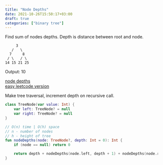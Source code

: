 ```yaml
---
title: "Node Depths"
date: 2021-10-26T15:50:17+03:00
draft: true
categories: ["binary tree"]
---
```


Find sum of nodes depths. Depth is distance between root and node.

         3
       /   \
      7     8
     / \   / \
    14 15 21 25


Output: 10

[node depths](https://github.com/solairerove/algs4-leprosorium/blob/master/src/main/kotlin/com/github/solairerove/algs4/leprosorium/binary_tree/NodeDepths.kt) \
[easy leetcode version](https://leetcode.com/problems/maximum-depth-of-binary-tree/)

Make tree traversal, increment depth on recursive call.

```kotlin
class TreeNode(var value: Int) {
    var left: TreeNode? = null
    var right: TreeNode? = null
}

// O(n) time | O(h) space
// n - number of nodes
// h - height of tree
fun nodeDepths(node: TreeNode?, depth: Int = 0): Int {
    if (node == null) return 0

    return depth + nodeDepths(node.left, depth + 1) + nodeDepths(node.right, depth + 1)
}
```
